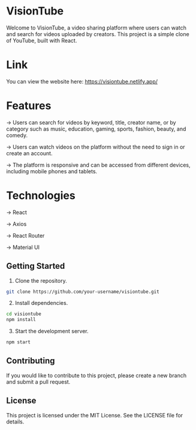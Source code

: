 # VisionTube

Welcome to VisionTube, a video sharing platform where users can watch and search for videos uploaded by creators. This project is a simple clone of YouTube, built with React.

# Link
You can view the website here: https://visiontube.netlify.app/

# Features
-> Users can search for videos by keyword, title, creator name, or by category such as music, education, gaming, sports, fashion, beauty, and comedy.

-> Users can watch videos on the platform without the need to sign in or create an account.

-> The platform is responsive and can be accessed from different devices, including mobile phones and tablets.

# Technologies
-> React

-> Axios

-> React Router

-> Material UI

## Getting Started

1. Clone the repository.

```bash
git clone https://github.com/your-username/visiontube.git
```

2. Install dependencies.

```bash
cd visiontube
npm install
```
3. Start the development server.
```bash
npm start

```
## Contributing

If you would like to contribute to this project, please create a new branch and submit a pull request.


## License

This project is licensed under the MIT License. See the LICENSE file for details.
